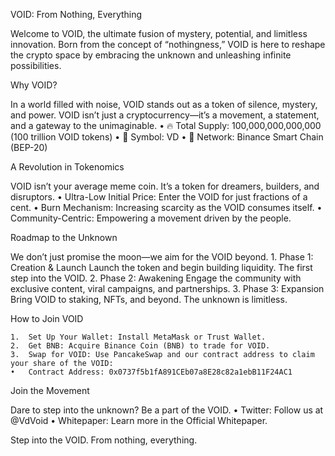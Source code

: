 
VOID: From Nothing, Everything

Welcome to VOID, the ultimate fusion of mystery, potential, and limitless innovation. Born from the concept of “nothingness,” VOID is here to reshape the crypto space by embracing the unknown and unleashing infinite possibilities.

Why VOID?

In a world filled with noise, VOID stands out as a token of silence, mystery, and power. VOID isn’t just a cryptocurrency—it’s a movement, a statement, and a gateway to the unimaginable.
	•	🔥 Total Supply: 100,000,000,000,000 (100 trillion VOID tokens)
	•	🔮 Symbol: VD
	•	🌌 Network: Binance Smart Chain (BEP-20)

A Revolution in Tokenomics

VOID isn’t your average meme coin. It’s a token for dreamers, builders, and disruptors.
	•	Ultra-Low Initial Price: Enter the VOID for just fractions of a cent.
	•	Burn Mechanism: Increasing scarcity as the VOID consumes itself.
	•	Community-Centric: Empowering a movement driven by the people.

Roadmap to the Unknown

We don’t just promise the moon—we aim for the VOID beyond.
	1.	Phase 1: Creation & Launch
Launch the token and begin building liquidity. The first step into the VOID.
	2.	Phase 2: Awakening
Engage the community with exclusive content, viral campaigns, and partnerships.
	3.	Phase 3: Expansion
Bring VOID to staking, NFTs, and beyond. The unknown is limitless.

How to Join VOID

	1.	Set Up Your Wallet: Install MetaMask or Trust Wallet.
	2.	Get BNB: Acquire Binance Coin (BNB) to trade for VOID.
	3.	Swap for VOID: Use PancakeSwap and our contract address to claim your share of the VOID:
	•	Contract Address: 0x0737f5b1fA891CEb07a8E28c82a1ebB11F24AC1

Join the Movement

Dare to step into the unknown? Be a part of the VOID.
	•	Twitter: Follow us at @VdVoid
	•	Whitepaper: Learn more in the Official Whitepaper.

Step into the VOID. From nothing, everything.
